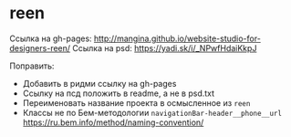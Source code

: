 # reen

Ссылка на gh-pages: http://mangina.github.io/website-studio-for-designers-reen/
Ссылка на psd: https://yadi.sk/i/_NPwfHdaiKkpJ

Поправить:

* Добавить в ридми ссылку на gh-pages
* Ссылку на псд положить в readme, а не в psd.txt
* Переименовать название проекта в осмысленное из `reen`
* Классы не по Бем-методологии `navigationBar-header__phone__url` https://ru.bem.info/method/naming-convention/
